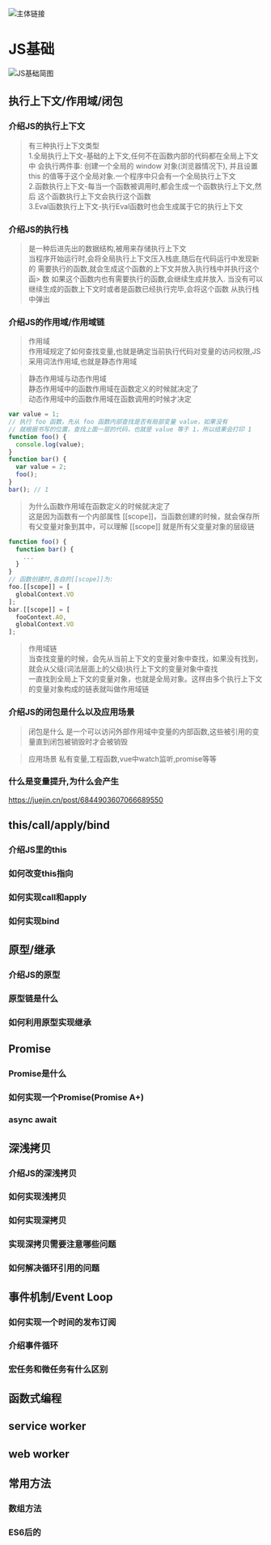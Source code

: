 ![主体链接](https://juejin.cn/post/6844904116339261447#heading-1)

# JS基础

![JS基础简图](https://gitee.com/M-cheng-web/map-storage/raw/master/vue-img/71e30bdc18b44272b5fa0e16b9c3f2e8_tplv-k3u1fbpfcp-watermark.webp)

## 执行上下文/作用域/闭包
### 介绍JS的执行上下文
> 有三种执行上下文类型<br>
> 1.全局执行上下文-基础的上下文,任何不在函数内部的代码都在全局上下文中 会执行两件事: 创建一个全局的 window 对象(浏览器情况下), 并且设置this 的值等于这个全局对象.一个程序中只会有一个全局执行上下文<br>
> 2.函数执行上下文-每当一个函数被调用时,都会生成一个函数执行上下文,然后 这个函数执行上下文会执行这个函数<br>
> 3.Eval函数执行上下文-执行Eval函数时也会生成属于它的执行上下文
### 介绍JS的执行栈
> 是一种后进先出的数据结构,被用来存储执行上下文<br>
> 当程序开始运行时,会将全局执行上下文压入栈底,随后在代码运行中发现新的 需要执行的函数,就会生成这个函数的上下文并放入执行栈中并执行这个函> 数 如果这个函数内也有需要执行的函数,会继续生成并放入. 当没有可以继续生成的函数上下文时或者是函数已经执行完毕,会将这个函数 从执行栈中弹出
### 介绍JS的作用域/作用域链
> 作用域<br>
> 作用域规定了如何查找变量,也就是确定当前执行代码对变量的访问权限,JS采用词法作用域,也就是静态作用域

> 静态作用域与动态作用域<br>
> 静态作用域中的函数作用域在函数定义的时候就决定了<br>
> 动态作用域中的函数作用域在函数调用的时候才决定
``` js
var value = 1;
// 执行 foo 函数，先从 foo 函数内部查找是否有局部变量 value，如果没有
// 就根据书写的位置，查找上面一层的代码，也就是 value 等于 1，所以结果会打印 1
function foo() {
  console.log(value);
}
function bar() {
  var value = 2;
  foo();
}
bar(); // 1
```

> 为什么函数作用域在函数定义的时候就决定了<br>
> 这是因为函数有一个内部属性 [[scope]]，当函数创建的时候，就会保存所有父变量对象到其中，可以理解 [[scope]] 就是所有父变量对象的层级链
``` js
function foo() {
  function bar() {
    ...
  }
}
// 函数创建时,各自的[[scope]]为:
foo.[[scope]] = [
  globalContext.VO
];
bar.[[scope]] = [
  fooContext.AO,
  globalContext.VO
];
```

> 作用域链<br>
> 当查找变量的时候，会先从当前上下文的变量对象中查找，如果没有找到，就会从父级(词法层面上的父级)执行上下文的变量对象中查找<br>
> 一直找到全局上下文的变量对象，也就是全局对象。这样由多个执行上下文的变量对象构成的链表就叫做作用域链
### 介绍JS的闭包是什么以及应用场景
> 闭包是什么
> 是一个可以访问外部作用域中变量的内部函数,这些被引用的变量直到闭包被销毁时才会被销毁

> 应用场景
> 私有变量,工程函数,vue中watch监听,promise等等
### 什么是变量提升,为什么会产生
https://juejin.cn/post/6844903607066689550

## this/call/apply/bind
### 介绍JS里的this
### 如何改变this指向
### 如何实现call和apply
### 如何实现bind

## 原型/继承
### 介绍JS的原型
### 原型链是什么
### 如何利用原型实现继承

## Promise
### Promise是什么
### 如何实现一个Promise(Promise A+)
### async await

## 深浅拷贝
### 介绍JS的深浅拷贝
### 如何实现浅拷贝
### 如何实现深拷贝
### 实现深拷贝需要注意哪些问题
### 如何解决循环引用的问题

## 事件机制/Event Loop
### 如何实现一个时间的发布订阅
### 介绍事件循环
### 宏任务和微任务有什么区别

## 函数式编程

## service worker

## web worker

## 常用方法
### 数组方法
### ES6后的